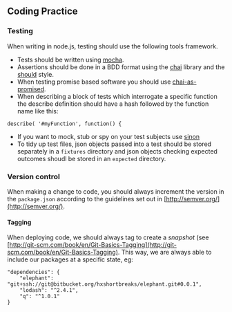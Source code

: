 ## Coding Practice

### Testing

When writing in node.js, testing should use the following tools framework.

* Tests should be written using [mocha](https://github.com/visionmedia/mocha).
* Assertions should be done in a BDD format using the [chai](https://github.com/chaijs/chai) library and the [should](http://chaijs.com/guide/styles/) style.
* When testing promise based software you should use [chai-as-promised](https://github.com/domenic/chai-as-promised/).
* When describing a block of tests which interrogate a specific function the describe definition should have a hash followed by the function name like this:
``` 
describe( '#myFunction', function() {
```

* If you want to mock, stub or spy on your test subjects use [sinon](sinonjs.org)
* To tidy up test files, json objects passed into a test should be stored separately in a `fixtures` directory and json objects checking expected outcomes shoudl be stored in an `expected` directory.

### Version control

When making a change to code, you should always increment the version in the ```package.json``` according to the guidelines set out in [http://semver.org/](http://semver.org/).

#### Tagging

When deploying code, we should always tag to create a *snapshot* (see [http://git-scm.com/book/en/Git-Basics-Tagging](http://git-scm.com/book/en/Git-Basics-Tagging).
This way, we are always able to include our packages at a specific state, eg:

```
"dependencies": {
	"elephant": "git+ssh://git@bitbucket.org/hxshortbreaks/elephant.git#0.0.1",
	"lodash": "^2.4.1",
	"q": "^1.0.1"
}
```
